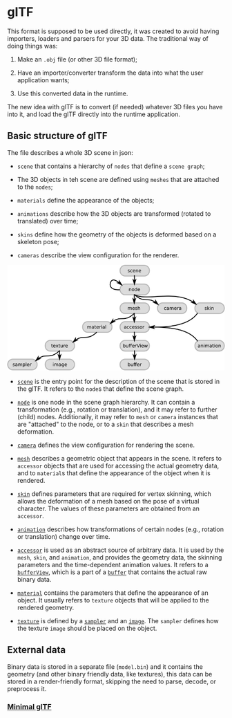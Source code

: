# glTF

This format is supposed to be used directly, it was created to avoid having importers, loaders and
parsers for your 3D data. The traditional way of doing things was:

1. Make an `.obj` file (or other 3D file format);

2. Have an importer/converter transform the data into what the user application wants;

3. Use this converted data in the runtime.

The new idea with glTF is to convert (if needed) whatever 3D files you have into it, and load the
glTF directly into the runtime application.

## Basic structure of glTF

The file describes a whole 3D scene in json:

- `scene` that contains a hierarchy of `nodes` that define a `scene graph`;

- The 3D objects in teh scene are defined using `meshes` that are attached to the `nodes`;

- `materials` define the appearance of the objects;

- `animations` describe how the 3D objects are transformed (rotated to translated) over time;

- `skins` define how the geometry of the objects is deformed based on a skeleton pose;

- `cameras` describe the view configuration for the renderer.

![glTF json structure](assets/gltfJsonStructure.png)

- [`scene`](https://github.com/KhronosGroup/glTF/tree/master/specification/2.0/#reference-scene)
is the entry point for the description of the scene that is stored in the glTF. It refers to the
`node`s that define the scene graph.

- [`node`](https://github.com/KhronosGroup/glTF/tree/master/specification/2.0/#reference-node)
is one node in the scene graph hierarchy. It can contain a transformation
(e.g., rotation or translation), and it may refer to further (child) nodes. Additionally, it may
refer to `mesh` or `camera` instances that are "attached" to the node, or to a `skin` that
describes a mesh deformation.

- [`camera`](https://github.com/KhronosGroup/glTF/tree/master/specification/2.0/#reference-camera)
defines the view configuration for rendering the scene.

- [`mesh`](https://github.com/KhronosGroup/glTF/tree/master/specification/2.0/#reference-mesh)
describes a geometric object that appears in the scene. It refers to `accessor` objects that are
used for accessing the actual geometry data, and to `material`s that define the appearance of the
object when it is rendered.

- [`skin`](https://github.com/KhronosGroup/glTF/tree/master/specification/2.0/#reference-skin)
defines parameters that are required for vertex skinning, which allows the deformation of a mesh
based on the pose of a virtual character.
The values of these parameters are obtained from an `accessor`.

- [`animation`](https://github.com/KhronosGroup/glTF/tree/master/specification/2.0/#reference-animation)
describes how transformations of certain nodes (e.g., rotation or translation) change over time.

- [`accessor`](https://github.com/KhronosGroup/glTF/tree/master/specification/2.0/#reference-accessor)
is used as an abstract source of arbitrary data. It is used by the `mesh`, `skin`, and `animation`,
and provides the geometry data, the skinning parameters and the time-dependent animation values.
It refers to a
[`bufferView`](https://github.com/KhronosGroup/glTF/tree/master/specification/2.0/#reference-bufferView),
which is a part of a
[`buffer`](https://github.com/KhronosGroup/glTF/tree/master/specification/2.0/#reference-buffer)
that contains the actual raw binary data.

- [`material`](https://github.com/KhronosGroup/glTF/tree/master/specification/2.0/#reference-material)
contains the parameters that define the appearance of an object. It usually refers to `texture`
objects that will be applied to the rendered geometry.

- [`texture`](https://github.com/KhronosGroup/glTF/tree/master/specification/2.0/#reference-texture)
is defined by a
[`sampler`](https://github.com/KhronosGroup/glTF/tree/master/specification/2.0/#reference-sampler)
and an
[`image`](https://github.com/KhronosGroup/glTF/tree/master/specification/2.0/#reference-image).
The `sampler` defines how the texture `image` should be placed on the object.

## External data

Binary data is stored in a separate file (`model.bin`) and it contains the geometry (and other
binary friendly data, like textures), this data can be stored in a render-friendly format, skipping
the need to parse, decode, or preprocess it.

### [Minimal glTF](https://github.com/KhronosGroup/glTF-Tutorials/blob/master/gltfTutorial/gltfTutorial_003_MinimalGltfFile.md)
